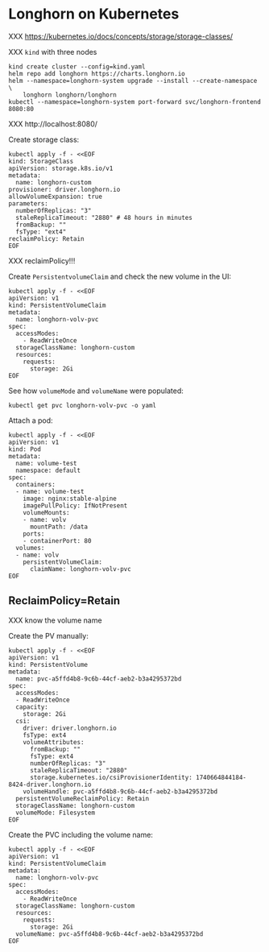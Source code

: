 # Longhorn on Kubernetes

XXX https://kubernetes.io/docs/concepts/storage/storage-classes/

XXX `kind` with three nodes

```shell
kind create cluster --config=kind.yaml
helm repo add longhorn https://charts.longhorn.io
helm --namespace=longhorn-system upgrade --install --create-namespace \
    longhorn longhorn/longhorn
kubectl --namespace=longhorn-system port-forward svc/longhorn-frontend 8080:80
```

XXX http://localhost:8080/

Create storage class:

```shell
kubectl apply -f - <<EOF
kind: StorageClass
apiVersion: storage.k8s.io/v1
metadata:
  name: longhorn-custom
provisioner: driver.longhorn.io
allowVolumeExpansion: true
parameters:
  numberOfReplicas: "3"
  staleReplicaTimeout: "2880" # 48 hours in minutes
  fromBackup: ""
  fsType: "ext4"
reclaimPolicy: Retain
EOF
```

XXX reclaimPolicy!!!

Create `PersistentvolumeClaim` and check the new volume in the UI:

```shell
kubectl apply -f - <<EOF
apiVersion: v1
kind: PersistentVolumeClaim
metadata:
  name: longhorn-volv-pvc
spec:
  accessModes:
    - ReadWriteOnce
  storageClassName: longhorn-custom
  resources:
    requests:
      storage: 2Gi
EOF
```

See how `volumeMode` and `volumeName` were populated:

```shell
kubectl get pvc longhorn-volv-pvc -o yaml
```

Attach a pod:

```shell
kubectl apply -f - <<EOF
apiVersion: v1
kind: Pod
metadata:
  name: volume-test
  namespace: default
spec:
  containers:
  - name: volume-test
    image: nginx:stable-alpine
    imagePullPolicy: IfNotPresent
    volumeMounts:
    - name: volv
      mountPath: /data
    ports:
    - containerPort: 80
  volumes:
  - name: volv
    persistentVolumeClaim:
      claimName: longhorn-volv-pvc
EOF
```

## ReclaimPolicy=Retain

XXX know the volume name

Create the PV manually:

```shell
kubectl apply -f - <<EOF
apiVersion: v1
kind: PersistentVolume
metadata:
  name: pvc-a5ffd4b8-9c6b-44cf-aeb2-b3a4295372bd
spec:
  accessModes:
  - ReadWriteOnce
  capacity:
    storage: 2Gi
  csi:
    driver: driver.longhorn.io
    fsType: ext4
    volumeAttributes:
      fromBackup: ""
      fsType: ext4
      numberOfReplicas: "3"
      staleReplicaTimeout: "2880"
      storage.kubernetes.io/csiProvisionerIdentity: 1740664844184-8424-driver.longhorn.io
    volumeHandle: pvc-a5ffd4b8-9c6b-44cf-aeb2-b3a4295372bd
  persistentVolumeReclaimPolicy: Retain
  storageClassName: longhorn-custom
  volumeMode: Filesystem
EOF
```

Create the PVC including the volume name:

```shell
kubectl apply -f - <<EOF
apiVersion: v1
kind: PersistentVolumeClaim
metadata:
  name: longhorn-volv-pvc
spec:
  accessModes:
    - ReadWriteOnce
  storageClassName: longhorn-custom
  resources:
    requests:
      storage: 2Gi
  volumeName: pvc-a5ffd4b8-9c6b-44cf-aeb2-b3a4295372bd
EOF
```
